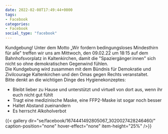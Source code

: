 ```yaml
---
date: 2022-02-08T17:49:44+0000
tags:
- Facebook
categories:
- Facebook
social_type: "facebook"
---
```


Kundgebung! Unter dem Motto „Wir fordern bedingungsloses Mindesthirn für alle" treffen wir uns am Mittwoch, den 09.02.22 um 18:15 auf dem Bahnhofsvorplatz in Kaltenkirchen, damit die "Spaziergänger:innen" sich nicht so ohne demokratischen Gegenwind fühlen.  
Die Kundgebung wird zusammen mit dem Bündnis für Demokratie und Zivilcourage Kaltenkirchen und den Omas gegen Rechts veranstaltet.  
Bitte denkt an die wichtigen Dinge des Hygienekonzeptes:  
- Bleibt lieber zu Hause und unterstützt und virtuell von dort aus, wenn ihr euch nicht gut fühlt  
- Tragt eine medizinische Maske, eine FFP2-Maske ist sogar noch besser  
- Haltet Abstand zueinandern  
- Es herrscht Alkoholverbot


{{< gallery dir="se/facebook/1674441492805067_3020027428246460/" caption-position="none" hover-effect="none" item-height="25%" />}}

